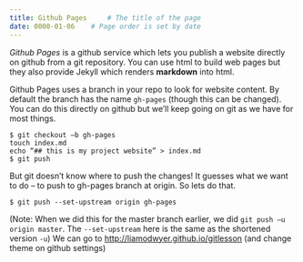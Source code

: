 ```yaml
---
title: Github Pages     # The title of the page
date: 0000-01-06    # Page order is set by date
---
```


_Github Pages_ is a github service which lets you publish a website directly on github from a git repository. You can use html to build web pages but they also provide Jekyll which renders __markdown__ into html.

Github Pages uses a branch in your repo to look for website content. By default the branch has the name `gh-pages` (though this can be changed).
You can do this directly on github but we’ll keep going on git as we have for most things.

```
$ git checkout –b gh-pages
touch index.md
echo “## this is my project website” > index.md
$ git push
```
But git doesn’t know where to push the changes! It guesses what we want to do – to push to gh-pages branch at origin. So lets do that.
```
$ git push --set-upstream origin gh-pages
```
(Note: When we did this for the master branch earlier, we did `git push –u origin master`.  The `--set-upstream` here is the same as the shortened version `-u`)
We can go to http://liamodwyer.github.io/gitlesson 	(and change theme on github settings)
